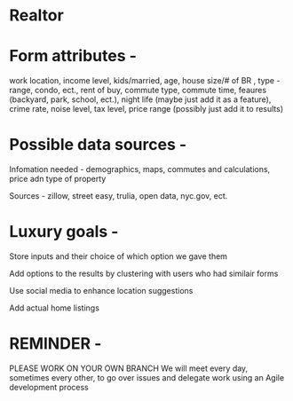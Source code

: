# Realtor

# Form attributes - 
work location, 
income level, 
kids/married, 
age, 
house size/# of BR ,
type - range, condo, ect.,
rent of buy, 
commute type, 
commute time, 
feaures (backyard, park, school, ect.), 
night life (maybe just add it as a feature), 
crime rate, 
noise level, 
tax level,
price range (possibly just add it to results)

# Possible data sources - 
Infomation needed - demographics, maps, commutes and calculations, price adn type of property

Sources - 
zillow, street easy, trulia, open data, nyc.gov, ect. 



# Luxury goals - 
Store inputs and their choice of which option we gave them

Add options to the results by clustering with users who had similair forms

Use social media to enhance location suggestions

Add actual home listings 


# REMINDER - 
PLEASE WORK ON YOUR OWN BRANCH 
We will meet every day, sometimes every other, to go over issues and delegate work using an Agile development process



